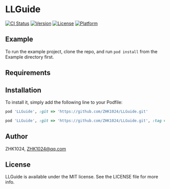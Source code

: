 # LLGuide

[![CI Status](https://img.shields.io/travis/Ruris/LLGuide.svg?style=flat)](https://travis-ci.org/Ruris/LLGuide)
[![Version](https://img.shields.io/cocoapods/v/LLGuide.svg?style=flat)](https://cocoapods.org/pods/LLGuide)
[![License](https://img.shields.io/cocoapods/l/LLGuide.svg?style=flat)](https://cocoapods.org/pods/LLGuide)
[![Platform](https://img.shields.io/cocoapods/p/LLGuide.svg?style=flat)](https://cocoapods.org/pods/LLGuide)

## Example

To run the example project, clone the repo, and run `pod install` from the Example directory first.

## Requirements

## Installation

To install it, simply add the following line to your Podfile:

```ruby
pod 'LLGuide', :git => 'https://github.com/ZHK1024/LLGuide.git'

pod 'LLGuide', :git => 'https://github.com/ZHK1024/LLGuide.git', :tag => s.version.to_s
```

## Author

ZHK1024, ZHK1024@qq.com

## License

LLGuide is available under the MIT license. See the LICENSE file for more info.

